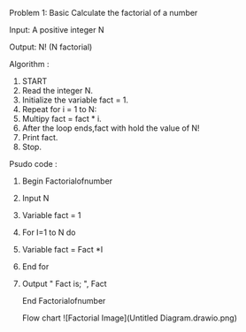 Problem 1: Basic
Calculate the factorial of a number

Input: A positive integer N

Output: N! (N factorial)

Algorithm : 
1. START
2. Read the integer N.
3. Initialize the variable fact = 1.
4. Repeat for i = 1 to N:
5.   Multipy fact = fact * i.
6.   After the loop ends,fact with hold the value of N!
7.   Print fact.
8.   Stop.

Psudo code :
1. Begin Factorialofnumber
2. Input N
3. Variable fact = 1
4. For I=1 to N do
5. Variable fact = Fact *I
6. End for

7. Output " Fact is; ", Fact

   End Factorialofnumber

   Flow chart
   ![Factorial Image](Untitled Diagram.drawio.png)
   
